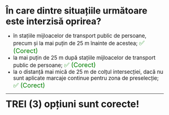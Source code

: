 # În care dintre situațiile următoare este interzisă oprirea?

- <span style="font-size: larger;">în stațiile mijloacelor de transport public de persoane, precum și la mai puțin de 25 m înainte de acestea; <span style="color: green; font-size: larger;">✅ (Corect)</span></span>
- <span style="font-size: larger;">la mai puțin de 25 m după stațiile mijloacelor de transport public de persoane; <span style="color: green; font-size: larger;">✅ (Corect)</span></span>
- <span style="font-size: larger;">la o distanță mai mică de 25 m de colțul intersecției, dacă nu sunt aplicate marcaje continue pentru zona de preselecție; <span style="color: green; font-size: larger;">✅ (Corect)</span></span>

---

<span style="font-size: 30px; font-weight: bold;">**TREI (3) opțiuni sunt corecte!**</span>